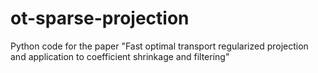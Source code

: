 # ot-sparse-projection
Python code for the paper "Fast optimal transport regularized projection and application to coefficient shrinkage and filtering"

